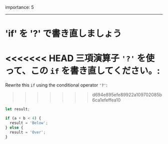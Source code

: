 importance: 5

---

# 'if' を '?' で書き直しましょう

<<<<<<< HEAD
三項演算子 `'?'` を使って、この `if` を書き直してください。:
=======
Rewrite this `if` using the conditional operator `'?'`:
>>>>>>> d694e895efe89922a109702085b6ca1efeffea10

```js
let result;

if (a + b < 4) {
  result = 'Below';
} else {
  result = 'Over';
}
```
